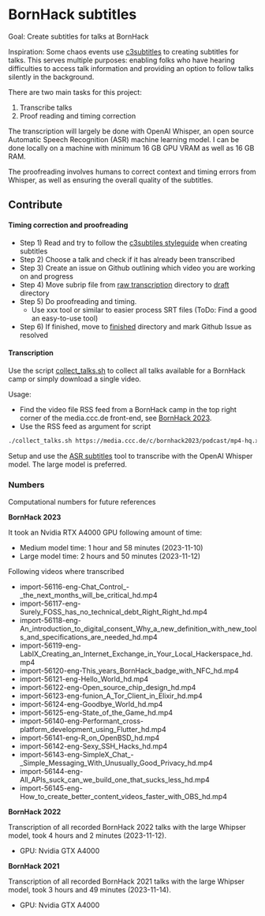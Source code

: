 # BornHack subtitles

Goal: Create subtitles for talks at BornHack

Inspiration: Some chaos events use [c3subtitles](https://c3subtitles.de/) to creating subtitles for talks. 
This serves multiple purposes: enabling folks who have hearing difficulties to access talk information and providing an option to follow talks silently in the background.

There are two main tasks for this project:

1. Transcribe talks
2. Proof reading and timing correction

The transcription will largely be done with OpenAI Whisper, an open source Automatic Speech Recognition (ASR) machine learning model. I can be done locally on a machine with minimum 16 GB GPU VRAM as well as 16 GB RAM.

The proofreading involves humans to correct context and timing errors from Whisper, as well as ensuring the overall quality of the subtitles.

## Contribute

#### Timing correction and proofreading

- Step 1) Read and try to follow the [c3subtiles styleguide](https://wiki.c3subtitles.de/en:styleguide) when creating subtitles
- Step 2) Choose a talk and check if it has already been transcribed
- Step 3) Create an issue on Github outlining which video you are working on and progress
- Step 4) Move subrip file from [raw transcription](raw_transcriptions/) directory to [draft](draft/) directory 
- Step 5) Do proofreading and timing.
  - Use xxx tool or similar to easier process SRT files (ToDo: Find a good an easy-to-use tool)
- Step 6) If finished, move to [finished](finished/) directory and mark Github Issue as resolved


#### Transcription

Use the script [collect_talks.sh](collect_talks.sh) to collect all talks available for a BornHack camp or simply download a single video.

Usage:
- Find the video file RSS feed from a BornHack camp in the top right corner of the media.ccc.de front-end, see [BornHack 2023](https://media.ccc.de/c/bornhack2023).
- Use the RSS feed as argument for script
```bash
./collect_talks.sh https://media.ccc.de/c/bornhack2023/podcast/mp4-hq.xml
```

Setup and use the [ASR subtitles](https://github.com/Hafpaf/ASR_subtitles) tool to transcribe with the OpenAI Whisper model. The large model is preferred.

### Numbers

Computational numbers for future references


**BornHack 2023**

It took an Nvidia RTX A4000 GPU following amount of time:
- Medium model time: 1 hour and 58 minutes (2023-11-10)
- Large model time: 2 hours and 50 minutes (2023-11-12)

Following videos where transcribed
- import-56116-eng-Chat_Control_-_the_next_months_will_be_critical_hd.mp4
- import-56117-eng-Surely_FOSS_has_no_technical_debt_Right_Right_hd.mp4
- import-56118-eng-An_introduction_to_digital_consent_Why_a_new_definition_with_new_tools_and_specifications_are_needed_hd.mp4
- import-56119-eng-LabIX_Creating_an_Internet_Exchange_in_Your_Local_Hackerspace_hd.mp4
- import-56120-eng-This_years_BornHack_badge_with_NFC_hd.mp4
- import-56121-eng-Hello_World_hd.mp4
- import-56122-eng-Open_source_chip_design_hd.mp4
- import-56123-eng-funion_A_Tor_Client_in_Elixir_hd.mp4
- import-56124-eng-Goodbye_World_hd.mp4
- import-56125-eng-State_of_the_Game_hd.mp4
- import-56140-eng-Performant_cross-platform_development_using_Flutter_hd.mp4
- import-56141-eng-R_on_OpenBSD_hd.mp4
- import-56142-eng-Sexy_SSH_Hacks_hd.mp4
- import-56143-eng-SimpleX_Chat_-_Simple_Messaging_With_Unusually_Good_Privacy_hd.mp4
- import-56144-eng-All_APIs_suck_can_we_build_one_that_sucks_less_hd.mp4
- import-56145-eng-How_to_create_better_content_videos_faster_with_OBS_hd.mp4

**BornHack 2022**

Transcription of all recorded BornHack 2022 talks with the large Whipser model, took 4 hours and 2 minutes (2023-11-12).

- GPU: Nvidia GTX A4000

**BornHack 2021**

Transcription of all recorded BornHack 2021 talks with the large Whipser model, took 3 hours and 49 minutes (2023-11-14).

- GPU: Nvidia GTX A4000
